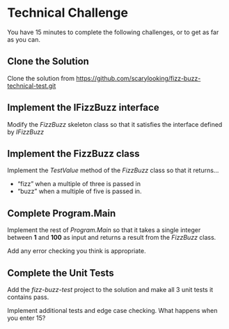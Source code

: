 # Technical Challenge
You have 15 minutes to complete the following challenges, or to get as far as you can.

## Clone the Solution
Clone the solution from https://github.com/scarylooking/fizz-buzz-technical-test.git

## Implement the **IFizzBuzz** interface
Modify the *FizzBuzz* skeleton class so that it satisfies the interface defined by *IFizzBuzz*

## Implement the **FizzBuzz** class
Implement the *TestValue* method of the *FizzBuzz* class so that it returns…

+	“fizz” when a multiple of three is passed in
+	“buzz” when a multiple of five is passed in.

## Complete **Program.Main**
Implement the rest of *Program.Main* so that it takes a single integer between **1** and **100** as input and returns a result from the *FizzBuzz* class.

Add any error checking you think is appropriate.

## Complete the Unit Tests
Add the *fizz-buzz-test* project to the solution and make all 3 unit tests it contains pass.

Implement additional tests and edge case checking. What happens when you enter 15?
